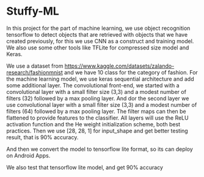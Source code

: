 # Stuffy-ML
In this project for the part of machine learning, we use object recognition tensorflow to detect objects that are retrieved with objects that we have created previously, for this we use CNN as a construct and training model. We also use some other tools like TFLite for compressed size model and Keras.

We use a dataset from https://www.kaggle.com/datasets/zalando-research/fashionmnist and we have 10 class for the category of fashion. For the machine learning model, we use keras sequential architecture and add some additional layer. The convolutional front-end, we started with a convolutional layer with a small filter size (3,3) and a modest number of filters (32) followed by a max pooling layer. And dor the second layer we use convolutional layer with a small filter size (3,3) and a modest number of filters (64) followed by a max pooling layer. The filter maps can then be flattened to provide features to the classifier.
All layers will use the ReLU activation function and the He weight initialization scheme, both best practices. Then we use [28, 28, 1] for  input_shape and get better testing result, that is 90% accuracy.

And then we convert the model to tensorflow lite format, so its can deploy on Android Apps.

We also test that tensorflow lite model, and get 90% accuracy
